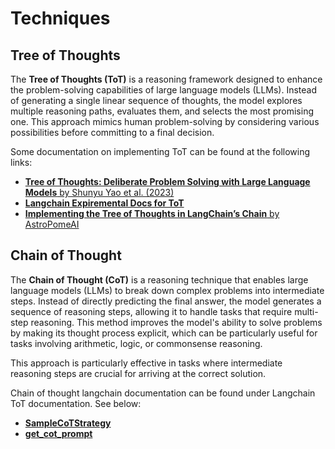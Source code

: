 # Techniques

## Tree of Thoughts

The **Tree of Thoughts (ToT)** is a reasoning framework designed to enhance the problem-solving capabilities of large language models (LLMs). Instead of generating a single linear sequence of thoughts, the model explores multiple reasoning paths, evaluates them, and selects the most promising one. This approach mimics human problem-solving by considering various possibilities before committing to a final decision.

Some documentation on implementing ToT can be found at the following links:

- [**Tree of Thoughts: Deliberate Problem Solving with Large Language Models** by Shunyu Yao et al. (2023)](https://arxiv.org/abs/2305.10601)
- [**Langchain Expiremental Docs for ToT**](https://python.langchain.com/v0.2/api_reference/experimental/tot.html)
- [**Implementing the Tree of Thoughts in LangChain’s Chain** by AstroPomeAI](https://medium.com/@astropomeai/implementing-the-tree-of-thoughts-in-langchains-chain-f2ebc5864fac)

## Chain of Thought

The **Chain of Thought (CoT)** is a reasoning technique that enables large language models (LLMs) to break down complex problems into intermediate steps. Instead of directly predicting the final answer, the model generates a sequence of reasoning steps, allowing it to handle tasks that require multi-step reasoning. This method improves the model's ability to solve problems by making its thought process explicit, which can be particularly useful for tasks involving arithmetic, logic, or commonsense reasoning.

This approach is particularly effective in tasks where intermediate reasoning steps are crucial for arriving at the correct solution.

Chain of thought langchain documentation can be found under Langchain ToT documentation. See below:

- [**SampleCoTStrategy**](https://api.python.langchain.com/en/latest/experimental/tot/langchain_experimental.tot.thought_generation.SampleCoTStrategy.html#langchain_experimental.tot.thought_generation.SampleCoTStrategy)
- [**get_cot_prompt**](https://api.python.langchain.com/en/latest/experimental/tot/langchain_experimental.tot.prompts.get_cot_prompt.html#langchain_experimental.tot.prompts.get_cot_prompt)